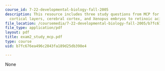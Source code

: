 ```yaml
---
course_id: 7-22-developmental-biology-fall-2005
description: This resource includes three study questions from MCP for Exam II on
  cortical layers, cerebral cortex, and Xenopus embryos to retinoic acid (RA).
file_location: /coursemedia/7-22-developmental-biology-fall-2005/b7fc676ea496c2843fa189d25db398e4_exam2_study_mcp.pdf
file_type: application/pdf
layout: pdf
title: exam2_study_mcp.pdf
type: course
uid: b7fc676ea496c2843fa189d25db398e4

---
```

None